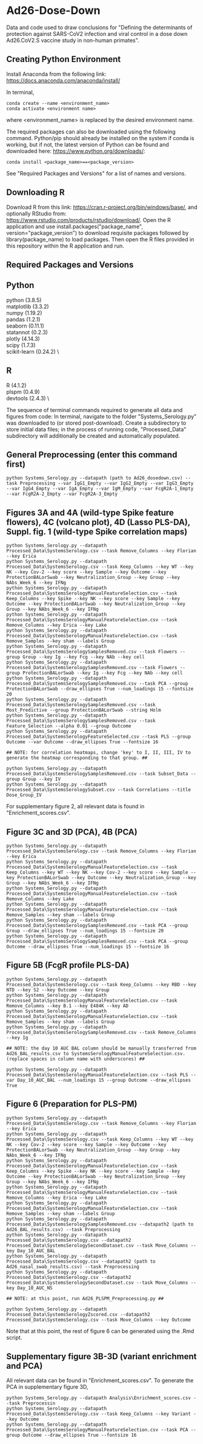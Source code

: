 # Ad26-Dose-Down
Data and code used to draw conclusions for "Defining the determinants of protection against SARS-CoV2 infection and viral control in a dose down Ad26.CoV2.S vaccine study in non-human primates".

## Creating Python Environment
Install Anaconda from the following link: https://docs.anaconda.com/anaconda/install/

In terminal, 

```
conda create --name <environment_name>
conda activate <environment name>
```
where <environment_name> is replaced by the desired environment name. 

The required packages can also be downloaded using the following command. Python/pip should already be installed on the system if conda is working, but if not, the latest version of Python can be found and downloaded here: https://www.python.org/downloads/:
```
conda install <package_name>==<package_version>
```
See "Required Packages and Versions" for a list of names and versions. 


## Downloading R
Download R from this link: https://cran.r-project.org/bin/windows/base/, and optionally RStudio from: https://www.rstudio.com/products/rstudio/download/. Open the R application and use install.packages("package_name", version="package_version") to download requisite packages followed by library(package_name) to load packages. Then open the R files provided in this repository within the R application and run. 



## Required Packages and Versions

Python
------
python (3.8.5) \
matplotlib (3.3.2) \
numpy (1.19.2) \
pandas (1.2.1) \
seaborn (0.11.1) \
statannot (0.2.3) \
plotly (4.14.3) \
scipy (1.7.3) \
scikit-learn (0.24.2) \
 
R
-
R (4.1.2) \
plspm (0.4.9) \
devtools (2.4.3) \


The sequence of terminal commands required to generate all data and figures from code: 
In terminal, navigate to the folder "Systems_Serology.py" was downloaded to (or stored post-download). Create a subdirectory to store initial data files; in the process of running code, "Processed_Data" subdirectory will additionally be created and automatically populated. 

## General Preprocessing (enter this command first)
```
python Systems_Serology.py --datapath (path to Ad26_dosedown.csv) --task Preprocessing --var IgG1_Empty --var IgG2_Empty --var IgG3_Empty --var IgG4_Empty --var IgA_Empty --var IgM_Empty --var FcgR2A-1_Empty --var FcgR2A-2_Empty --var FcgR2A-3_Empty
```

## Figures 3A and 4A (wild-type Spike feature flowers), 4C (volcano plot), 4D (Lasso PLS-DA), Suppl. fig. 1 (wild-type Spike correlation maps)
```
python Systems_Serology.py --datapath Processed_Data\SystemsSerology.csv --task Remove_Columns --key Florian --key Erica
python Systems_Serology.py --datapath Processed_Data\SystemsSerology.csv --task Keep_Columns --key WT --key NK --key Cov-2 --key score --key Sample --key Outcome --key ProtectionBALorSwab --key Neutralization_Group --key Group --key NAbs_Week_6 --key IFNg
python Systems_Serology.py --datapath Processed_Data\SystemsSerologyManualFeatureSelection.csv --task Keep_Columns --key Spike --key NK --key score --key Sample --key Outcome --key ProtectionBALorSwab --key Neutralization_Group --key Group --key NAbs_Week_6 --key IFNg
python Systems_Serology.py --datapath Processed_Data\SystemsSerologyManualFeatureSelection.csv --task Remove_Columns --key Erica --key Lake
python Systems_Serology.py --datapath Processed_Data\SystemsSerologyManualFeatureSelection.csv --task Remove_Samples --key sham --labels Group
python Systems_Serology.py --datapath Processed_Data\SystemsSerologySamplesRemoved.csv --task Flowers --group Group --key Ig --key Fcg --key NAb --key cell
python Systems_Serology.py --datapath Processed_Data\SystemsSerologySamplesRemoved.csv --task Flowers --group ProtectionBALorSwab --key Ig --key Fcg --key NAb --key cell
python Systems_Serology.py --datapath Processed_Data\SystemsSerologySamplesRemoved.csv --task PCA --group ProtectionBALorSwab --draw_ellipses True --num_loadings 15 --fontsize 20
python Systems_Serology.py --datapath Processed_Data\SystemsSerologySamplesRemoved.csv --task Most_Predictive --group ProtectionBALorSwab --string Holm
python Systems_Serology.py --datapath Processed_Data\SystemsSerologySamplesRemoved.csv --task Feature_Selection --alpha 0.01 --group Outcome
python Systems_Serology.py --datapath Processed_Data\SystemsSerologyFeatureSelected.csv --task PLS --group Outcome --var Outcome --draw_ellipses True --fontsize 16

## NOTE: for correlation heatmaps, change 'key' to I, II, III, IV to generate the heatmap corresponding to that group. ##

python Systems_Serology.py --datapath Processed_Data\SystemsSerologySamplesRemoved.csv --task Subset_Data --group Group --key IV
python Systems_Serology.py --datapath Processed_Data\SystemsSerologySubset.csv --task Correlations --title Dose_Group_IV
```
For supplementary figure 2, all relevant data is found in "Enrichment_scores.csv". 


## Figure 3C and 3D (PCA), 4B (PCA)
```
python Systems_Serology.py --datapath Processed_Data\SystemsSerology.csv --task Remove_Columns --key Florian --key Erica
python Systems_Serology.py --datapath Processed_Data\SystemsSerologyManualFeatureSelection.csv --task Keep_Columns --key WT --key NK --key Cov-2 --key score --key Sample --key ProtectionBALorSwab --key Outcome --key Neutralization_Group --key Group --key NAbs_Week_6 --key IFNg
python Systems_Serology.py --datapath Processed_Data\SystemsSerologyManualFeatureSelection.csv --task Remove_Columns --key Lake
python Systems_Serology.py --datapath Processed_Data\SystemsSerologyManualFeatureSelection.csv --task Remove_Samples --key sham --labels Group
python Systems_Serology.py --datapath Processed_Data\SystemsSerologySamplesRemoved.csv --task PCA --group Group --draw_ellipses True --num_loadings 15 --fontsize 20
python Systems_Serology.py --datapath Processed_Data\SystemsSerologySamplesRemoved.csv --task PCA --group Outcome --draw_ellipses True --num_loadings 15 --fontsize 16
```

## Figure 5B (FcgR profile PLS-DA)
```
python Systems_Serology.py --datapath Processed_Data\SystemsSerology.csv --task Keep_Columns --key RBD --key NTD --key S2 --key Outcome --key Group
python Systems_Serology.py --datapath Processed_Data\SystemsSerologyManualFeatureSelection.csv --task Remove_Columns --key B.1 --key E484K --key AD
python Systems_Serology.py --datapath Processed_Data\SystemsSerologyManualFeatureSelection.csv --task Remove_Samples --key sham --labels Group
python Systems_Serology.py --datapath Processed_Data\SystemsSerologySamplesRemoved.csv --task Remove_Columns --key Ig

## NOTE: the day 10 AUC BAL column should be manually transferred from Ad26_BAL_results.csv to SystemsSerologyManualFeatureSelection.csv. (replace spaces in column name with underscores) ##

python Systems_Serology.py --datapath Processed_Data\SystemsSerologyManualFeatureSelection.csv --task PLS --var Day_10_AUC_BAL --num_loadings 15 --group Outcome --draw_ellipses True
```  

## Figure 6 (Preparation for PLS-PM)
```
python Systems_Serology.py --datapath Processed_Data\SystemsSerology.csv --task Remove_Columns --key Florian --key Erica
python Systems_Serology.py --datapath Processed_Data\SystemsSerology.csv --task Keep_Columns --key WT --key NK --key Cov-2 --key score --key Sample --key Outcome --key ProtectionBALorSwab --key Neutralization_Group --key Group --key NAbs_Week_6 --key IFNg
python Systems_Serology.py --datapath Processed_Data\SystemsSerologyManualFeatureSelection.csv --task Keep_Columns --key Spike --key NK --key score --key Sample --key Outcome --key ProtectionBALorSwab --key Neutralization_Group --key Group --key NAbs_Week_6 --key IFNg
python Systems_Serology.py --datapath Processed_Data\SystemsSerologyManualFeatureSelection.csv --task Remove_Columns --key Erica --key Lake
python Systems_Serology.py --datapath Processed_Data\SystemsSerologyManualFeatureSelection.csv --task Remove_Samples --key sham --labels Group
python Systems_Serology.py --datapath Processed_Data\SystemsSerologySamplesRemoved.csv --datapath2 (path to Ad26_BAL_results.csv) --task Preprocessing
python Systems_Serology.py --datapath Processed_Data\SystemsSerology.csv --datapath2 Processed_Data\SystemsSerologySecondDataset.csv --task Move_Columns --key Day_10_AUC_BAL
python Systems_Serology.py --datapath Processed_Data\SystemsSerology.csv --datapath2 (path to Ad26_nasal_swab_results.csv) --task Preprocessing
python Systems_Serology.py --datapath Processed_Data\SystemsSerology.csv --datapath2 Processed_Data\SystemsSerologySecondDataset.csv --task Move_Columns --key Day_10_AUC_NS

## NOTE: at this point, run Ad26_PLSPM_Preprocessing.py ##

python Systems_Serology.py --datapath Processed_Data\SystemsSerologyZscored.csv --datapath2 Processed_Data\SystemsSerology.csv --task Move_Columns --key Outcome
```
Note that at this point, the rest of figure 6 can be generated using the .Rmd script. 


## Supplementary figure 3B-3D (variant enrichment and PCA)
All relevant data can be found in "Enrichment_scores.csv". To generate the PCA in supplementary figure 3D, 
```
python Systems_Serology.py --datapath Analysis\Enrichment_scores.csv --task Preprocessin
python Systems_Serology.py --datapath Processed_Data\SystemsSerology.csv --task Keep_Columns --key Variant --key Outcome
python Systems_Serology.py --datapath Processed_Data\SystemsSerologyManualFeatureSelection.csv --task PCA --group Outcome --draw_ellipses True --fontsize 16
```
